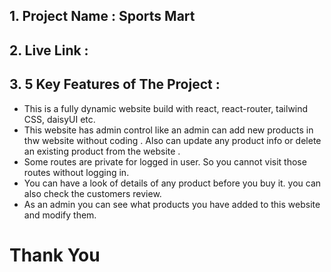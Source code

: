## 1. Project Name : Sports Mart

## 2. Live Link : 

## 3. 5 Key Features of The Project :
 -  This is a fully dynamic website build with react, react-router, tailwind CSS, daisyUI etc.
 - This website has admin control like an admin can add new products in thw website without coding . Also can update any product info or delete an existing product from the website .
 - Some routes are private for logged in user. So you cannot visit those routes without logging in.
 - You can have a look of details of any product before you buy it. you can also check the customers review.
 - As an admin you can see what products you have added to this website and modify them.


#
# Thank You
